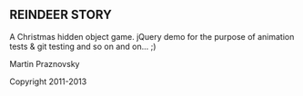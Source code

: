REINDEER STORY
--------------

A Christmas hidden object game.
jQuery demo for the purpose of animation tests & git testing and so on and on... ;)

Martin Praznovsky

Copyright 2011-2013
